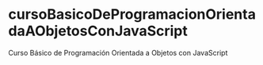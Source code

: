 # cursoBasicoDeProgramacionOrientadaAObjetosConJavaScript
Curso Básico de Programación Orientada a Objetos con JavaScript
